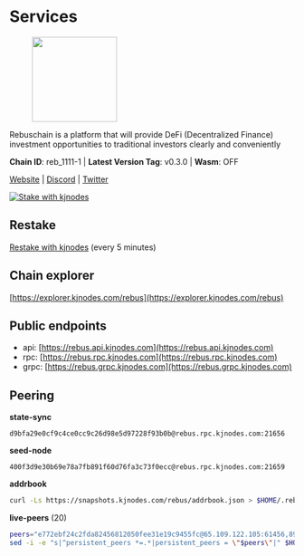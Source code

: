# Services

<figure><img src="https://raw.githubusercontent.com/kj89/testnet_manuals/main/pingpub/logos/rebus.png" width="150" alt=""><figcaption></figcaption></figure>

Rebuschain is a platform that will provide DeFi (Decentralized Finance)  investment opportunities to traditional investors clearly and conveniently

**Chain ID**: reb_1111-1 | **Latest Version Tag**: v0.3.0 | **Wasm**: OFF

[Website](https://www.rebuschain.com) | [Discord](https://discord.gg/rebuschain) | [Twitter](https://twitter.com/RebusChain)

[![Stake with kjnodes](https://i.ibb.co/cr44Q8j/button-stake-with-kjnodes.png)](https://restake.app/rebus/rebusvaloper1vndzy8y55ylgpmmsc34uy8rm6kqlml6ffs9lrv)

## Restake

[Restake with kjnodes](https://restake.app/rebus/rebusvaloper1vndzy8y55ylgpmmsc34uy8rm6kqlml6ffs9lrv) (every 5 minutes)
## Chain explorer
[https://explorer.kjnodes.com/rebus](https://explorer.kjnodes.com/rebus)

## Public endpoints

* api: [https://rebus.api.kjnodes.com](https://rebus.api.kjnodes.com)
* rpc: [https://rebus.rpc.kjnodes.com](https://rebus.rpc.kjnodes.com)
* grpc: [https://rebus.grpc.kjnodes.com](https://rebus.grpc.kjnodes.com)

## Peering

**state-sync**

```text
d9bfa29e0cf9c4ce0cc9c26d98e5d97228f93b0b@rebus.rpc.kjnodes.com:21656
```

**seed-node**

```text
400f3d9e30b69e78a7fb891f60d76fa3c73f0ecc@rebus.rpc.kjnodes.com:21659
```

**addrbook**
```bash
curl -Ls https://snapshots.kjnodes.com/rebus/addrbook.json > $HOME/.rebusd/config/addrbook.json
```

**live-peers** (20)
```bash
peers="e772ebf24c2fda82456812050fee31e19c9455fc@65.109.122.105:61456,89757803f40da51678451735445ad40d5b15e059@169.155.44.106:26656,346bf012c17fa30ef70ae72f082374838626532a@65.108.106.131:26696,641b33b0e909630868133820605edf2b4ba4969a@65.109.49.109:26656,30ff8100fefac53ee40ef7631f1a3c66ca2b82cf@135.181.164.90:26656,87102b5dd22c1d17f97197c078f23726ae3c6214@91.157.60.253:26656,c126eed9cfede7802d78f570fec8175835309a73@141.95.127.146:26656,ea5e7a6b9a5c18c6455e7a8c583c129c5821a452@51.178.80.111:26656,1749a8f0aa533fc92c1212366c22c0993fbb1545@51.178.47.116:26656,2f6b34ad97c4827dace87436f0299cf89fe0c056@136.243.95.80:46656,6ac55af662061d3669d7c70961a8fd87ba2f2075@65.108.200.142:26696,34e3178b6e0f25451fd690c15fc199d5a9bdfb9b@15.204.197.11:26656,ce38728ac38ebbb4a72d496d42f8e9030af441d7@162.19.137.25:26656,ff7621be29e39e9fdf07f2501e1a217201ca29ee@213.239.207.175:39656,b1dcbb37514fbe215be54079e71aa39dac7fd0ae@64.5.123.203:26656,ab6a4ae2857ac05fa8f45b03871fa3945193fc61@46.4.81.204:35656,d3a8fdbe6776fc71998fa893abcd634461b52b19@65.109.92.241:40106,ebc4d27be0c87f537b44250c2e22ad349dc59fb6@158.69.116.134:26656,d9bfa29e0cf9c4ce0cc9c26d98e5d97228f93b0b@65.109.88.38:21656,678ded952968137c8ded8aeada337662065f1507@159.203.162.120:26656"
sed -i -e "s|^persistent_peers *=.*|persistent_peers = \"$peers\"|" $HOME/.rebusd/config/config.toml
```
